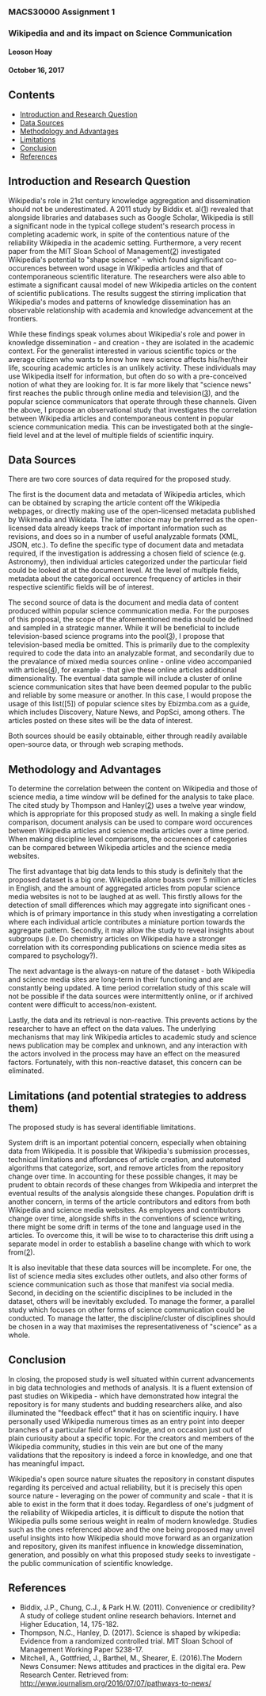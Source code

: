 ### MACS30000 Assignment 1
### Wikipedia and and its impact on Science Communication
#### Leoson Hoay
#### October 16, 2017


## Contents
* [Introduction and Research Question](#introduction)
* [Data Sources](#data)
* [Methodology and Advantages](#method)
* [Limitations](#limitations)
* [Conclusion](#conclusion)
* [References](#references)



## Introduction and Research Question <a name = "introduction"></a>
Wikipedia's role in 21st century knowledge aggregation and dissemination should not be underestimated. A 2011 study by Biddix et. al([1]) revealed that alongside libraries and databases such as Google Scholar, Wikipedia is still a significant node in the typical college student's research process in completing academic work, in spite of the contentious nature of the reliability Wikipedia in the academic setting. Furthermore, a very recent paper from the MIT Sloan School of Management([2]) investigated Wikipedia's potential to "shape science" - which found significant co-occurences between word usage in Wikipedia articles and that of contemporaneous scientific literature. The researchers were also able to estimate a significant causal model of new Wikipedia articles on the content of scientific publications. The results suggest the stirring implication that Wikipedia's modes and patterns of knowledge dissemination has an observable relationship with academia and knowledge advancement at the frontiers.

While these findings speak volumes about Wikipedia's role and power in knowledge dissemination - and creation - they are isolated in the academic context. For the generalist interested in various scientific topics or the average citizen who wants to know how new science affects his/her/their life, scouring academic articles is an unlikely activity. These individuals may use Wikipedia itself for information, but often do so with a pre-conceived notion of what they are looking for. It is far more likely that "science news" first reaches the public through online media and television([3]), and the popular science communicators that operate through these channels. Given the above, I propose an observational study that investigates the correlation between Wikipedia articles and contemporaneous content in popular science communication media. This can be investigated both at the single-field level and at the level of multiple fields of scientific inquiry.
 

## Data Sources <a name = "data"></a>
There are two core sources of data required for the proposed study. 

The first is the document data and metadata of Wikipedia articles, which can be obtained by scraping the article content off the Wikipedia webpages, or directly making use of the open-licensed metadata published by Wikimedia and Wikidata. The latter choice may be preferred as the open-licensed data already keeps track of important information such as revisions, and does so in a number of useful analyzable formats (XML, JSON, etc.). To define the specific type of document data and metadata required, if the investigation is addressing a chosen field of science (e.g. Astronomy), then individual articles categorized under the particular field could be looked at at the document level. At the level of multiple fields, metadata about the categorical occurence frequency of articles in their respective scientific fields will be of interest. 

The second source of data is the document and media data of content produced within popular science communication media. For the purposes of this proposal, the scope of the aforementioned media should be defined and sampled in a strategic manner. While it will be beneficial to include television-based science programs into the pool([3]), I propose that television-based media be omitted. This is primarily due to the complexity required to code the data into an analyzable format, and secondarily due to the prevalance of mixed media sources online - online video accompanied with articles([4]), for example - that give these online articles additional dimensionality. The eventual data sample will include a cluster of online science communication sites that have been deemed popular to the public and reliable by some measure or another. In this case, I would propose the usage of this list([5]) of popular science sites by Ebizmba.com as a guide, which includes Discovery, Nature News, and PopSci, among others. The articles posted on these sites will be the data of interest.

Both sources should be easily obtainable, either through readily available open-source data, or through web scraping methods.


## Methodology and Advantages <a name = "method"></a>
To determine the correlation between the content on Wikipedia and those of science media, a time window will be defined for the analysis to take place. The cited study by Thompson and Hanley([2]) uses a twelve year window, which is appropriate for this proposed study as well. In making a single field comparison, document analysis can be used to compare word occurences between Wikipedia articles and science media articles over a time period. When making discipline level comparisons, the occurences of categories can be compared between Wikipedia articles and the science media websites.  

The first advantage that big data lends to this study is definitely that the proposed dataset is a big one. Wikipedia alone boasts over 5 million articles in English, and the amount of aggregated articles from popular science media websites is not to be laughed at as well. This firstly allows for the detection of small differences which may aggregate into significant ones - which is of primary importance in this study when investigating a correlation where each individual article contributes a miniature portion towards the aggregate pattern. Secondly, it may allow the study to reveal insights about subgroups (i.e. Do chemistry articles on Wikipedia have a stronger correlation with its corresponding publications on science media sites as compared to psychology?).

The next advantage is the always-on nature of the dataset - both Wikipedia and science media sites are long-term in their functioning and are constantly being updated. A time period correlation study of this scale will not be possible if the data sources were intermittently online, or if archived content were difficult to access/non-existent.

Lastly, the data and its retrieval is non-reactive. This prevents actions by the researcher to have an effect on the data values. The underlying mechanisms that may link Wikipedia articles to academic study and science news publication may be complex and unknown, and any interaction with the actors involved in the process may have an effect on the measured factors. Fortunately, with this non-reactive dataset, this concern can be eliminated. 


## Limitations (and potential strategies to address them) <a name = "limitations"></a>
The proposed study is has several identifiable limitations. 

System drift is an important potential concern, especially when obtaining data from Wikipedia. It is possible that Wikipedia's submission processes, technical limitations and affordances of article creation, and automated algorithms that categorize, sort, and remove articles from the repository change over time. In accounting for these possible changes, it may be prudent to obtain records of these changes from Wikipedia and interpret the eventual results of the analysis alongside these changes. Population drift is another concern, in terms of the article contributors and editors from both Wikipedia and science media websites. As employees and contributors change over time, alongside shifts in the conventions of science writing, there might be some drift in terms of the tone and language used in the articles. To overcome this, it will be wise to to characterise this drift using a separate model in order to establish a baseline change with which to work from([2]).  

It is also inevitable that these data sources will be incomplete. For one, the list of science media sites excludes other outlets, and also other forms of science communication such as those that manifest via social media. Second, in deciding on the scientific disciplines to be included in the dataset, others will be inevitably excluded. To manage the former, a parallel study which focuses on other forms of science communication could be conducted. To manage the latter, the discipline/cluster of disciplines should be chosen in a way that maximises the representativeness of "science" as a whole. 


## Conclusion <a name = "conclusion"></a>
In closing, the proposed study is well situated within current advancements in big data technologies and methods of analysis. It is a fluent extension of past studies on Wikipedia - which have demonstrated how integral the repository is for many students and budding researchers alike, and also illuminated the "feedback effect" that it has on scientific inquiry. I have personally used Wikipedia numerous times as an entry point into deeper branches of a particular field of knowledge, and on occasion just out of plain curiousity about a specific topic. For the creators and members of the Wikipedia community, studies in this vein are but one of the many validations that the repository is indeed a force in knowledge, and one that has meaningful impact.

Wikipedia's open source nature situates the repository in constant disputes regarding its perceived and actual reliability, but it is precisely this open source nature - leveraging on the power of community and scale - that it is able to exist in the form that it does today. Regardless of one's judgment of the reliability of Wikipedia articles, it is difficult to dispute the notion that Wikipedia pulls some serious weight in realm of modern knowledge. Studies such as the ones referenced above and the one being proposed may unveil useful insights into how Wikipedia should move forward as an organization and repository, given its manifest influence in knowledge dissemination, generation, and possibly on what this proposed study seeks to investigate - the public communication of scientific knowledge. 


## References <a name = "references"></a>

- Biddix, J.P., Chung, C.J., & Park H.W. (2011). Convenience or credibility? A study of college student online research behaviors. Internet and Higher Education, 14, 175-182.
- Thompson, N.C., Hanley, D. (2017). Science is shaped by wikipedia: Evidence from a randomized controlled trial. MIT Sloan School of Management Working Paper 5238-17.
- Mitchell, A., Gottfried, J., Barthel, M., Shearer, E. (2016).The Modern News Consumer: News attitudes and practices in the digital era. Pew Research Center. Retrieved from: http://www.journalism.org/2016/07/07/pathways-to-news/




[1]: https://www.researchgate.net/publication/222036119_Convenience_or_credibility_A_study_of_college_student_research_behaviors
[2]: http://www.nature.com/news/wikipedia-shapes-language-in-science-papers-1.22656
[3]: http://www.journalism.org/2016/07/07/pathways-to-news/
[4]: http://www.nature.com/news/1-500-scientists-lift-the-lid-on-reproducibility-1.19970

